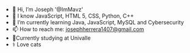- 👋 Hi, I’m Joseph '@ImMavz'
- 👀 I know JavaScript, HTML 5, CSS, Python, C++
- 🌱 I’m currently learning Java, JavaScript, MySQL and Cybersecurity
- 📫 How to reach me: josephherrera1407@gmail.com
- 🎒Currently studying at Univalle
- ⚕️ Love cats
<!---
ImMavz/ImMavz is a ✨ special ✨ repository because its `README.md` (this file) appears on your GitHub profile.
You can click the Preview link to take a look at your changes.
--->
